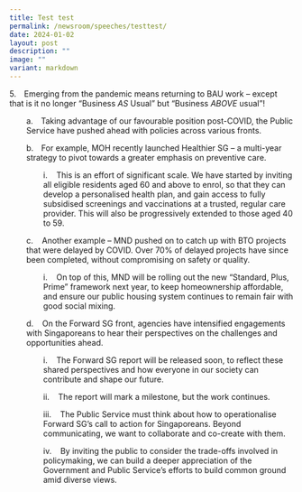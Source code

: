 ```yaml
---
title: Test test
permalink: /newsroom/speeches/testtest/
date: 2024-01-02
layout: post
description: ""
image: ""
variant: markdown
---
```

5. Emerging from the pandemic means returning to BAU work – except that is it no longer “Business _AS_ Usual” but “Business _ABOVE_ usual”!

<p style="margin-left:30px;">a. Taking advantage of our favourable position post-COVID, the Public Service have pushed ahead with policies across various fronts.</p>

<p style="margin-left:30px;">b. For example, MOH recently launched Healthier SG – a multi-year strategy to pivot towards a greater emphasis on preventive care.</p>

<p style="margin-left:60px;">i.&nbsp;&nbsp;&nbsp;&nbsp;This is an effort of significant scale. We have started by inviting all eligible residents aged 60 and above to enrol, so that they can develop a personalised health plan, and gain access to fully subsidised screenings and vaccinations at a trusted, regular care provider. This will also be progressively extended to those aged 40 to 59.</p>

<p style="margin-left:30px;">c.&nbsp;&nbsp;&nbsp;&nbsp;Another example – MND pushed on to catch up with BTO projects that were delayed by COVID. Over 70% of delayed projects have since been completed, without compromising on safety or quality.</p>

<p style="margin-left:60px;">i.&nbsp;&nbsp;&nbsp;&nbsp;On top of this, MND will be rolling out the new “Standard, Plus, Prime” framework next year, to keep homeownership affordable, and ensure our public housing system continues to remain fair with good social mixing.</p>

<p style="margin-left:30px;">d.&nbsp;&nbsp;&nbsp;&nbsp;On the Forward SG front, agencies have intensified engagements with Singaporeans to hear their perspectives on the challenges and opportunities ahead.</p>

<p style="margin-left:60px;">i.&nbsp;&nbsp;&nbsp;&nbsp;The Forward SG report will be released soon, to reflect these shared perspectives and how everyone in our society can contribute and shape our future.</p>

<p style="margin-left:60px;">ii.&nbsp;&nbsp;&nbsp;&nbsp;The report will mark a milestone, but the work continues.</p>

<p style="margin-left:60px;">iii.&nbsp;&nbsp;&nbsp;&nbsp;The Public Service must think about how to operationalise Forward SG’s call to action for Singaporeans. Beyond communicating, we want to collaborate and co-create with them.</p>

<p style="margin-left:60px;">iv.&nbsp;&nbsp;&nbsp;&nbsp;By inviting the public to consider the trade-offs involved in policymaking, we can build a deeper appreciation of the Government and Public Service’s efforts to build common ground amid diverse views.</p>